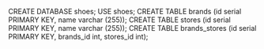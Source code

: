 CREATE DATABASE shoes;
USE shoes;
CREATE TABLE brands (id serial PRIMARY KEY, name varchar (255));
CREATE TABLE stores (id serial PRIMARY KEY, name varchar (255));
CREATE TABLE brands_stores (id serial PRIMARY KEY, brands_id int, stores_id int);

